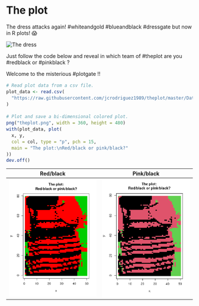 
# The plot

The dress attacks again\! \#whiteandgold \#blueandblack \#dressgate but
now in R plots\! 😱

![The
dress](https://upload.wikimedia.org/wikipedia/en/a/a8/The_Dress_%28viral_phenomenon%29.png)

Just follow the code below and reveal in which team of \#theplot are you
\#redblack or \#pinkblack ?

Welcome to the misterious \#plotgate \!\!

``` r
# Read plot data from a csv file.
plot_data <- read.csv(
  "https://raw.githubusercontent.com/jcrodriguez1989/theplot/master/Data/the_dress.csv"
)

# Plot and save a bi-dimensional colored plot.
png("theplot.png", width = 360, height = 480)
with(plot_data, plot(
  x, y,
  col = col, type = "p", pch = 15,
  main = "The plot:\nRed/black or pink/black?"
))
dev.off()
```

|                                            Red/black                                             |                                                Pink/black                                                 |
| :----------------------------------------------------------------------------------------------: | :-------------------------------------------------------------------------------------------------------: |
| ![The plot](https://raw.githubusercontent.com/jcrodriguez1989/theplot/master/Output/theplot.png) | ![The same plot](https://raw.githubusercontent.com/jcrodriguez1989/theplot/master/Output/thesameplot.png) |
